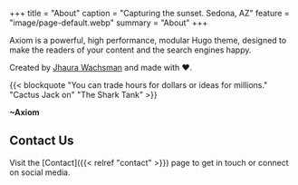 +++
title = "About"
caption = "Capturing the sunset. Sedona, AZ"
feature = "image/page-default.webp"
summary = "About"
+++

Axiom is a powerful, high performance, modular Hugo theme, designed to make the readers of your content and the search engines happy.

Created by [Jhaura Wachsman](https://twitter.com/JhauraWachsman) and made with ❤️.

{{< blockquote "You can trade hours for dollars or ideas for millions." "Cactus Jack on" "The Shark Tank" >}}

__~Axiom__

## Contact Us

Visit the [Contact]({{< relref "contact" >}}) page to get in touch or connect on social media.
